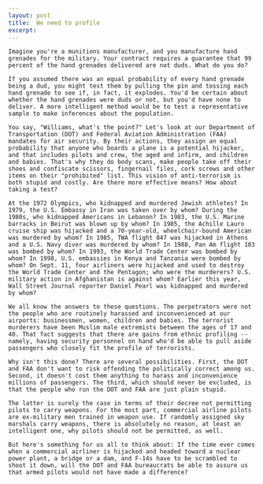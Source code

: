 ```yaml
---
layout: post
title:  We need to profile
excerpt:
---
```













	Imagine you're a munitions manufacturer, and you manufacture hand grenades for the military. Your contract requires a guarantee that 99 percent of the hand grenades delivered are not duds. What do you do?

	If you assumed there was an equal probability of every hand grenade being a dud, you might test them by pulling the pin and tossing each hand grenade to see if, in fact, it explodes. You'd be certain about whether the hand grenades were duds or not, but you'd have none to deliver. A more intelligent method would be to test a representative sample to make inferences about the population.

	You say, "Williams, what's the point?" Let's look at our Department of Transportation (DOT) and Federal Aviation Administration (FAA) mandates for air security. By their actions, they assign an equal probability that anyone who boards a plane is a potential hijacker, and that includes pilots and crew, the aged and infirm, and children and babies. That's why they do body scans, make people take off their shoes and confiscate scissors, fingernail files, cork screws and other items on their "prohibited" list. This vision of anti-terrorism is both stupid and costly. Are there more effective means? How about taking a test?

	At the 1972 Olympics, who kidnapped and murdered Jewish athletes? In 1979, the U.S. Embassy in Iran was taken over by whom? During the 1980s, who kidnapped Americans in Lebanon? In 1983, the U.S. Marine barracks in Beirut was blown up by whom? In 1985, the Achille Lauro cruise ship was hijacked and a 70-year-old, wheelchair-bound American was murdered by whom? In 1985, TWA flight 847 was hijacked in Athens and a U.S. Navy diver was murdered by whom? In 1988, Pan Am flight 103 was bombed by whom? In 1993, the World Trade Center was bombed by whom? In 1998, U.S. embassies in Kenya and Tanzania were bombed by whom? On Sept. 11, four airliners were hijacked and used to destroy the World Trade Center and the Pentagon; who were the murderers? U.S. military action in Afghanistan is against whom? Earlier this year, Wall Street Journal reporter Daniel Pearl was kidnapped and murdered by whom?

	We all know the answers to these questions. The perpetrators were not the people who are routinely harassed and inconvenienced at our airports: businessmen, women, children and babies. The terrorist murderers have been Muslim male extremists between the ages of 17 and 40. That fact suggests that there are gains from ethnic profiling -- namely, having security personnel on hand who'd be able to pull aside passengers who closely fit the profile of terrorists.

	Why isn't this done? There are several possibilities. First, the DOT and FAA don't want to risk offending the politically correct among us. Second, it doesn't cost them anything to harass and inconvenience millions of passengers. The third, which should never be excluded, is that the people who run the DOT and FAA are just plain stupid.

	The latter is surely the case in terms of their decree not permitting pilots to carry weapons. For the most part, commercial airline pilots are ex-military men trained in weapon use. If randomly assigned sky marshals carry weapons, there is absolutely no reason, at least an intelligent one, why pilots should not be permitted, as well.

	But here's something for us all to think about: If the time ever comes when a commercial airliner is hijacked and headed toward a nuclear power plant, a bridge or a dam, and F-14s have to be scrambled to shoot it down, will the DOT and FAA bureaucrats be able to assure us that armed pilots would not have made a difference?


